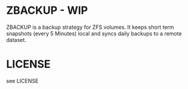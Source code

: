 # ZBACKUP - WIP

ZBACKUP is a backup strategy for ZFS volumes. It keeps short term snapshots (every 5 Minutes) local and syncs daily backups to a remote dataset.

# LICENSE

see LICENSE